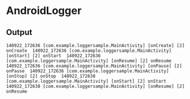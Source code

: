 # AndroidLogger

Output 
-
`
140922_172636 [com.example.loggersample.MainActivity] [onCreate] [2] onCreate 
140922_172636 [com.example.loggersample.MainActivity] [onStart] [2] onStart 
140922_172636 [com.example.loggersample.MainActivity] [onResume] [2] onResume 
140922_172636 [com.example.loggersample.MainActivity] [onPause] [2] onPause 
140922_172636 [com.example.loggersample.MainActivity] [onStop] [2] onStop 
140922_172638 [com.example.loggersample.MainActivity] [onStart] [2] onStart 
140922_172638 [com.example.loggersample.MainActivity] [onResume] [2] onResume `


